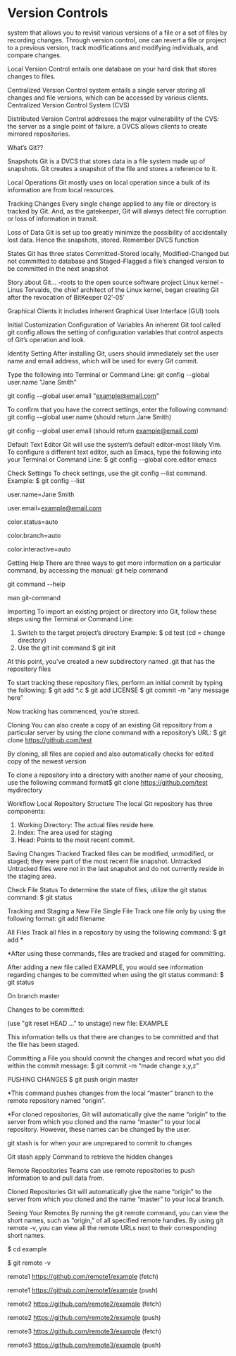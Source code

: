 # Version Controls

system that allows you to revisit various versions of a file or a set of files by recording changes. Through version control, one can revert a file or project to a previous version, track modifications and modifying individuals, and compare changes.

Local Version Control
entails one database on your hard disk that stores changes to files.

Centralized Version Control
system entails a single server storing all changes and file versions, which can be accessed by various clients. Centralized Version Control System (CVS)

Distributed Version Control
addresses the major vulnerability of the CVS: the server as a single point of failure. a DVCS allows clients to create mirrored repositories.

What’s Git??

Snapshots
Git is a DVCS that stores data in a file system made up of snapshots. Git creates a snapshot of the file and stores a reference to it.

Local Operations
Git mostly uses on local operation since a bulk of its information are from local resources.

Tracking Changes
Every single change applied to any file or directory is tracked by Git. And, as the gatekeeper, Git will always detect file corruption or loss of information in transit.

Loss of Data
Git is set up too greatly minimize the possibility of accidentally lost data. Hence the snapshots, stored. Remember DVCS function

States
Git has three states Committed-Stored locally, Modified-Changed but not committed to database and Staged-Flagged a file’s changed version to be committed in the next snapshot

Story about Git…
-roots to the open source software project Linux kernel
-Linus Torvalds, the chief architect of the Linux kernel, began creating Git after the revocation of BitKeeper 02’-05’

Graphical Clients
it includes inherent Graphical User Interface (GUI) tools

Initial Customization
Configuration of Variables
An inherent Git tool called git config allows the setting of configuration variables that control aspects of Git’s operation and look.

Identity Setting
After installing Git, users should immediately set the user name and email address, which will be used for every Git commit.

Type the following into Terminal or Command Line:
git config --global user.name "Jane Smith"

git config --global user.email "example@email.com"

To confirm that you have the correct settings, enter the following command:
git config --global user.name (should return Jane Smith)

git config --global user.email (should return example@email.com)


Default Text Editor
Git will use the system’s default editor–most likely Vim. To configure a different text editor, such as Emacs, type the following into your Terminal or Command Line:
$ git config --global core.editor emacs


Check Settings
To check settings, use the git config --list command.
Example:
$ git config --list

user.name=Jane Smith

user.email=example@email.com

color.status=auto

color.branch=auto

color.interactive=auto



Getting Help
There are three ways to get more information on a particular command, by accessing the manual:
git help command

git command --help

man git-command



Importing
To import an existing project or directory into Git, follow these steps using the Terminal or Command Line:
1. Switch to the target project’s directory Example: $ cd test (cd = change directory)
2. Use the git init command $ git init


At this point, you’ve created a new subdirectory named .git that has the repository files


To start tracking these repository files, perform an initial commit by typing the following:
$ git add *.c
$ git add LICENSE
$ git commit -m “any message here”

Now tracking has commenced, you’re stored.

Cloning
You can also create a copy of an existing Git repository from a particular server by using the clone command with a repository’s URL:
$ git clone https://github.com/test

By cloning, all files are copied and also automatically checks for edited copy of the newest version


To clone a repository into a directory with another name of your choosing, use the following command format$ git clone https://github.com/test mydirectory



Workflow
Local Repository Structure
The local Git repository has three components:
1. Working Directory: The actual files reside here.
2. Index: The area used for staging
3. Head: Points to the most recent commit.

Saving Changes
Tracked
Tracked files can be modified, unmodified, or staged; they were part of the most recent file snapshot.
Untracked
Untracked files were not in the last snapshot and do not currently reside in the staging area.


Check File Status
To determine the state of files, utilize the git status command:
$ git status

Tracking and Staging a New File
Single File
Track one file only by using the following format:
git add filename

All Files
Track all files in a repository by using the following command:
$ git add *

*After using these commands, files are tracked and staged for committing.


After adding a new file called EXAMPLE, you would see information regarding changes to be committed when using the git status command:
$ git status

On branch master

Changes to be committed:

  (use "git reset HEAD ..." to unstage)
new file: EXAMPLE

This information tells us that there are changes to be committed and that the file has been staged.


Committing a File
you should commit the changes and record what you did within the commit message:
$ git commit -m “made change x,y,z”

PUSHING CHANGES
$ git push origin master

*This command pushes changes from the local “master” branch to the remote repository named “origin”.

*For cloned repositories, Git will automatically give the name “origin” to the server from which you cloned and the name “master” to your local repository. However, these names can be changed by the user.



git stash 
is for when your are unprepared to commit to changes

Git stash apply 
Command to retrieve the hidden changes

Remote Repositories
Teams can use remote repositories to push information to and pull data from.

Cloned Repositories
Git will automatically give the name “origin” to the server from which you cloned and the name “master” to your local branch.

Seeing Your Remotes
By running the git remote command, you can view the short names, such as “origin,” of all specified remote handles.
By using git remote -v, you can view all the remote URLs next to their corresponding short names.

$ cd example

$ git remote -v

remote1 https://github.com/remote1/example (fetch)

remote1 https://github.com/remote1/example (push)

remote2 https://github.com/remote2/example (fetch)

remote2 https://github.com/remote2/example (push)

remote3 https://github.com/remote3/example (fetch)

remote3 https://github.com/remote3/example (push)

